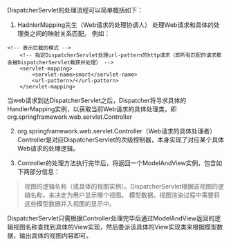 DispatcherServlet的处理流程可以简单概括如下：
1. HadnlerMapping先生（Web请求的处理协调人）
处理Web请求和具体的处理类之间的映射关系匹配。
例如：
```
<!-- 表示拦截的模式 -->
    <!-- 指定DispatcherServlet处理url-pattern的http请求（即所有匹配的请求都会被DispatcherServlet截获并处理） -->
    <servlet-mapping>
        <servlet-name>smart</servlet-name>
        <url-pattern>/</url-pattern>
    </servlet-mapping>
```

当web请求到达DispatcherServlet之后，Dispatcher将寻求具体的HandlerMapping实例，以获取当前Web请求的具体处理类，即org.springframework.web.servlet.Controller

2. org.springframework.web.servlet.Controller（Web请求的具体处理者）
Controller是对应DispatcherServlet的次级控制器，本身实现了对应某个具体Web请求的处理逻辑。

3. Controller的处理方法执行完毕后，将返回一个ModelAndView实例，包含如下两部分信息：
 > 视图的逻辑名称（或具体的视图实例）。DispatcherServlet根据该视图的逻辑名称，来决定为用户显示哪个视图。
 > 模型数据。视图渲染过程中需要将这些模型数据并入视图的显示中。

DispatcherServlet只需根据Controller处理完毕后通过ModelAndView返回的逻辑视图名称查找到具体的View实现，然后委派该具体的View实现类来根据模型数据，输出具体的视图内容即可。